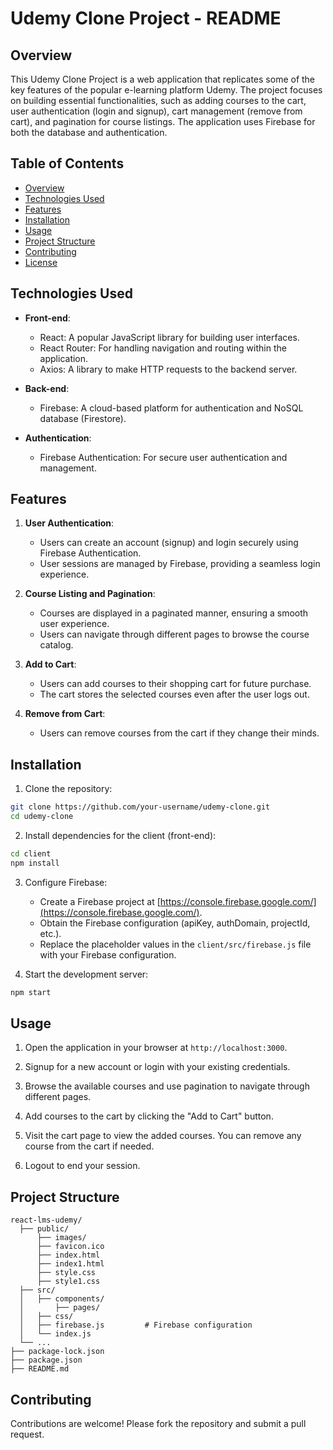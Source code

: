 # Udemy Clone Project - README

## Overview

This Udemy Clone Project is a web application that replicates some of the key features of the popular e-learning platform Udemy. The project focuses on building essential functionalities, such as adding courses to the cart, user authentication (login and signup), cart management (remove from cart), and pagination for course listings. The application uses Firebase for both the database and authentication.

## Table of Contents

-  [Overview](#overview)
-  [Technologies Used](#technologies-used)
-  [Features](#features)
-  [Installation](#installation)
-  [Usage](#usage)
-  [Project Structure](#project-structure)
-  [Contributing](#contributing)
-  [License](#license)

## Technologies Used

-  **Front-end**:

   -  React: A popular JavaScript library for building user interfaces.
   -  React Router: For handling navigation and routing within the application.
   -  Axios: A library to make HTTP requests to the backend server.

-  **Back-end**:

   -  Firebase: A cloud-based platform for authentication and NoSQL database (Firestore).

-  **Authentication**:
   -  Firebase Authentication: For secure user authentication and management.

## Features

1. **User Authentication**:

   -  Users can create an account (signup) and login securely using Firebase Authentication.
   -  User sessions are managed by Firebase, providing a seamless login experience.

2. **Course Listing and Pagination**:

   -  Courses are displayed in a paginated manner, ensuring a smooth user experience.
   -  Users can navigate through different pages to browse the course catalog.

3. **Add to Cart**:

   -  Users can add courses to their shopping cart for future purchase.
   -  The cart stores the selected courses even after the user logs out.

4. **Remove from Cart**:
   -  Users can remove courses from the cart if they change their minds.

## Installation

1. Clone the repository:

```bash
git clone https://github.com/your-username/udemy-clone.git
cd udemy-clone
```

2. Install dependencies for the client (front-end):

```bash
cd client
npm install
```

3. Configure Firebase:

   -  Create a Firebase project at [https://console.firebase.google.com/](https://console.firebase.google.com/).
   -  Obtain the Firebase configuration (apiKey, authDomain, projectId, etc.).
   -  Replace the placeholder values in the `client/src/firebase.js` file with your Firebase configuration.

4. Start the development server:

```bash
npm start
```

## Usage

1. Open the application in your browser at `http://localhost:3000`.

2. Signup for a new account or login with your existing credentials.

3. Browse the available courses and use pagination to navigate through different pages.

4. Add courses to the cart by clicking the "Add to Cart" button.

5. Visit the cart page to view the added courses. You can remove any course from the cart if needed.

6. Logout to end your session.

## Project Structure

```
react-lms-udemy/
  ├── public/
      ├── images/
      ├── favicon.ico
      ├── index.html
      ├── index1.html
      ├── style.css
      ├── style1.css
  ├── src/
  │   ├── components/
  │       ├── pages/
  │   ├── css/
  │   ├── firebase.js         # Firebase configuration
  │   └── index.js
  └── ...
├── package-lock.json
├── package.json
├── README.md
```

## Contributing

Contributions are welcome! Please fork the repository and submit a pull request.
